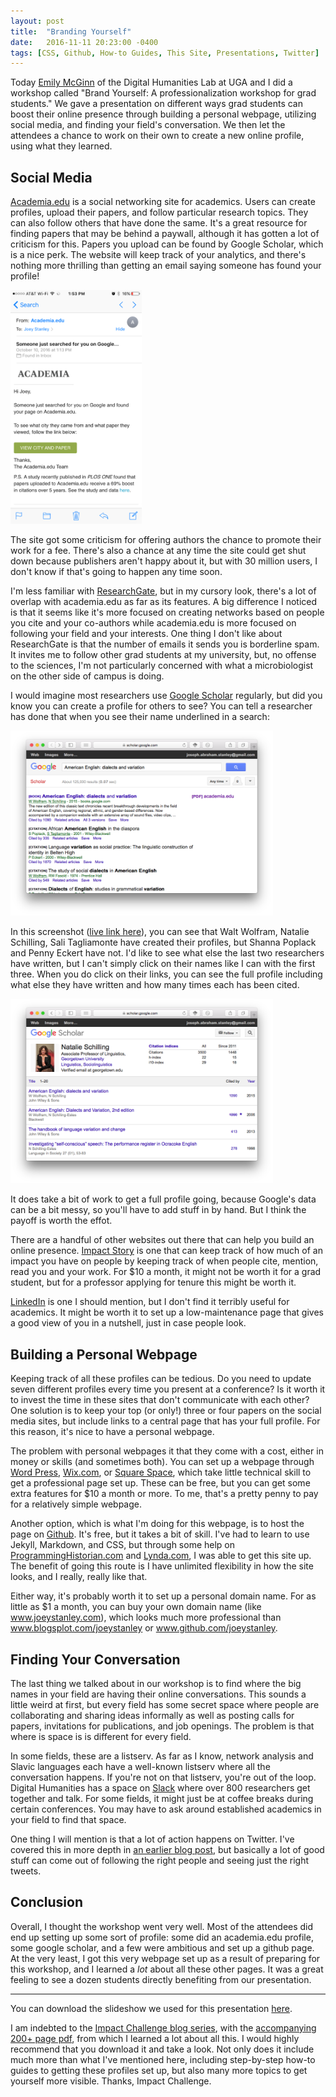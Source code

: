 ```yaml
---
layout: post
title:  "Branding Yourself"
date:   2016-11-11 20:23:00 -0400
tags: [CSS, Github, How-to Guides, This Site, Presentations, Twitter]
---
```


Today [Emily McGinn](http://emilymcginn.com) of the Digital Humanities Lab at UGA and I did a workshop called "Brand Yourself: A professionalization workshop for grad students." We gave a presentation on different ways grad students can boost their online presence through building a personal webpage, utilizing social media, and finding your field's conversation. We then let the attendees a chance to work on their own to create a new online profile, using what they learned.

## Social Media

[Academia.edu](http://academia.edu) is a social networking site for academics. Users can create profiles, upload their papers, and follow particular research topics. They can also follow others that have done the same. It's a great resource for finding papers that may be behind a paywall, although it has gotten a lot of criticism for this. Papers you upload can be found by Google Scholar, which is a nice perk. The website will keep track of your analytics, and there's nothing more thrilling than getting an email saying someone has found your profile!

<img src="/images/screenshots/academia_email.png" alt="Academia.edu email screenshot" style="width: 15em;"/>

The site got some criticism for offering authors the chance to promote their work for a fee. There's also a chance at any time the site could get shut down because publishers aren't happy about it, but with 30 million users, I don't know if that's going to happen any time soon. 

I'm less familiar with [ResearchGate](https://www.researchgate.net), but in my cursory look, there's a lot of overlap with academia.edu as far as its features. A big difference I noticed is that it seems like it's more focused on creating networks based on people you cite and your co-authors while academia.edu is more focused on following your field and your interests. One thing I don't like about ResearchGate is that the number of emails it sends you is borderline spam. It invites me to follow other grad students at my university, but, no offense to the sciences, I'm not particularly concerned with what a microbiologist on the other side of campus is doing.

I would imagine most researchers use [Google Scholar](https://scholar.google.com) regularly, but did you know you can create a profile for others to see? You can tell a researcher has done that when you see their name underlined in a search:

<img src="/images/screenshots/google_scholar.png" alt="Google Scholar screenshot" style="width: 30em;"/>

In this screenshot ([live link here](https://scholar.google.com/scholar?hl=en&q=American+English%3A+dialects+and+variation&btnG=&as_sdt=1%2C11&as_sdtp=&oq=)), you can see that Walt Wolfram, Natalie Schilling, Sali Tagliamonte have created their profiles, but Shanna Poplack and Penny Eckert have not. I'd like to see what else the last two researchers have written, but I can't simply click on their names like I can with the first three. When you do click on their links, you can see the full profile including what else they have written and how many times each has been cited. 

<img src="/images/screenshots/natalie_schilling.png" alt="Natalie Schilling screenshot" style="width: 30em;"/>

It does take a bit of work to get a full profile going, because Google's data can be a bit messy, so you'll have to add stuff in by hand. But I think the payoff is worth the effot.

There are a handful of other websites out there that can help you build an online presence. [Impact Story](https://www.impactstory.org) is one that can keep track of how much of an impact you have on people by keeping track of when people cite, mention, read you and your work. For $10 a month, it might not be worth it for a grad student, but for a professor applying for tenure this might be worth it. 

[LinkedIn](https://www.linkedin.com) is one I should mention, but I don't find it terribly useful for academics. It might be worth it to set up a low-maintenance page that gives a good view of you in a nutshell, just in case people look.   

## Building a Personal Webpage

Keeping track of all these profiles can be tedious. Do you need to update seven different profiles every time you present at a conference? Is it worth it to invest the time in these sites that don't communicate with each other? One solution is to keep your top (or only!) three or four papers on the social media sites, but include links to a central page that has your full profile. For this reason, it's nice to have a personal webpage. 

The problem with personal webpages it that they come with a cost, either in money or skills (and sometimes both). You can set up a webpage through [Word Press](https://wordpress.com), [Wix.com](http://www.wix.com), or [Square Space](https://www.squarespace.com), which take little technical skill to get a professional page set up. These can be free, but you can get some extra features for $10 a month or more. To me, that's a pretty penny to pay for a relatively simple webpage.

Another option, which is what I'm doing for this webpage, is to host the page on [Github](https://github.com). It's free, but it takes a bit of skill. I've had to learn to use Jekyll, Markdown, and CSS, but through some help on [ProgrammingHistorian.com](http://programminghistorian.org/lessons/building-static-sites-with-jekyll-github-pages) and [Lynda.com](https://www.lynda.com/Jekyll-tutorials/Jekyll-Web-Designers/383124-2.html), I was able to get this site up. The benefit of going this route is I have unlimited flexibility in how the site looks, and I really, really like that.  

Either way, it's probably worth it to set up a personal domain name. For as little as $1 a month, you can buy your own domain name (like <span style="white-space: nowrap;">www.joeystanley.com</span>), which looks much more professional than <span style="white-space: nowrap;">www.blogsplot.com/joeystanley</span> or <span style="white-space: nowrap;">www.github.com/joeystanley</span>. 

## Finding Your Conversation

The last thing we talked about in our workshop is to find where the big names in your field are having their online conversations. This sounds a little weird at first, but every field has some secret space where people are collaborating and sharing ideas informally as well as posting calls for papers, invitations for publications, and job openings. The problem is that where is space is is different for every field. 

In some fields, these are a listserv. As far as I know, network analysis and Slavic languages each have a well-known listserv where all the conversation happens. If you're not on that listserv, you're out of the loop. Digital Humanities has a space on [Slack](https://slack.com) where over 800 researchers get together and talk. For some fields, it might just be at coffee breaks during certain conferences. You may have to ask around established academics in your field to find that space. 

One thing I will mention is that a lot of action happens on Twitter. I've covered this in more depth in [an earlier blog post](http://joeystanley.com/blog/the-importance-of-twitter), but basically a lot of good stuff can come out of following the right people and seeing just the right tweets. 


## Conclusion

Overall, I thought the workshop went very well. Most of the attendees did end up setting up some sort of profile: some did an academia.edu profile, some google scholar, and a few were ambitious and set up a github page. At the very least, I got this very webpage set up as a result of preparing for this workshop, and I learned a *lot* about all these other pages. It was a great feeling to see a dozen students directly benefiting from our presentation.

-------------

You can download the slideshow we used for this presentation [here](../downloads/BrandYourself.pptx).

I am indebted to the [Impact Challenge blog series](http://blog.impactstory.org/category/impact-challenge/), with the [accompanying 200+ page pdf](http://blog.impactstory.org/research-impact-challenge-ebook/), from which I learned a lot about all this. I would highly recommend that you download it and take a look. Not only does it include much more than what I've mentioned here, including step-by-step how-to guides to getting these profiles set up, but also many more topics to get yourself more visible. Thanks, Impact Challenge.